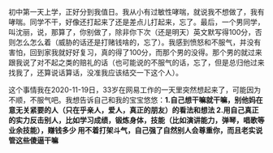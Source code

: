 初中第一天上学，正好分到我值日。我从小有过敏性哮喘，就说我不想做了，我有哮喘。同学不干，好像还打起来了还是差点儿打起来，忘了。最后，一个男同学，叫沈丽，说，那算了，你别做了，除非你下次（还是明天）英文默写得100分，否则怎么怎么着（威胁的话还是打赌钱啥的，忘了）。我感到愤怒和不服气，并没有害怕，回到家我就好好复习，真的得了100分，而那个男的没得。那个男的就过来跟我说了对不起之类的赔礼的话（也可能说的不服气的话，忘了，但是总归他过来找我了，还算说话算话，没准我应该结交一下这个人）。

这个事情我在2020-11-19日，33岁在网易工作的一天里突然想起来了，可能因为不顺，不服气吧。我想告诉自己和我的宝宝悠悠：**1.自己想干嘛就干嘛，别他妈在意无关紧要的人（只在乎亲人，爱人，真正的朋友）的看法和想法
2.用自己真正的实力反击别人，比如学习成绩，锻炼身体，技能（比如演讲能力，弹琴，唱歌等业余技能），赚钱多少 用不着打架斗气，自己强了自然别人会尊重你，而且老实说管这些傻逼干嘛**